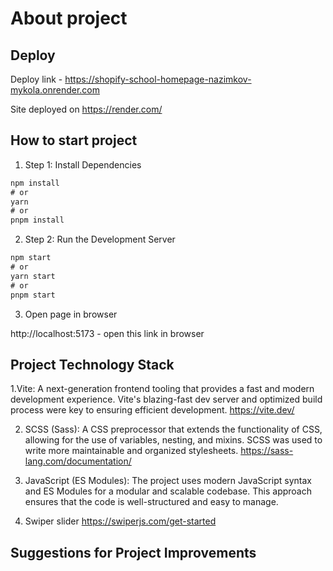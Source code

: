 # About project

## Deploy 

Deploy link - https://shopify-school-homepage-nazimkov-mykola.onrender.com 

Site deployed on https://render.com/

## How to start project

1. Step 1: Install Dependencies

```javascript
npm install
# or
yarn
# or
pnpm install
```

2. Step 2: Run the Development Server

```javascript
npm start
# or
yarn start
# or
pnpm start
```

3. Open page in browser

http://localhost:5173 - open this link in browser

## Project Technology Stack

1.Vite: A next-generation frontend tooling that provides a fast and modern development experience. Vite's blazing-fast dev server and optimized build process were key to ensuring efficient development.
https://vite.dev/ 

2. SCSS (Sass): A CSS preprocessor that extends the functionality of CSS, allowing for the use of variables, nesting, and mixins. SCSS was used to write more maintainable and organized stylesheets.
https://sass-lang.com/documentation/ 

3. JavaScript (ES Modules): The project uses modern JavaScript syntax and ES Modules for a modular and scalable codebase. This approach ensures that the code is well-structured and easy to manage.

4. Swiper slider
https://swiperjs.com/get-started


## Suggestions for Project Improvements
